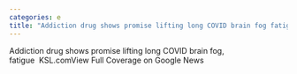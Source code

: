 ```yaml
---
categories: e
title: "Addiction drug shows promise lifting long COVID brain fog fatigue  KSLcom"
---
```

Addiction drug shows promise lifting long COVID brain fog, fatigue&nbsp;&nbsp;KSL.comView Full Coverage on Google News